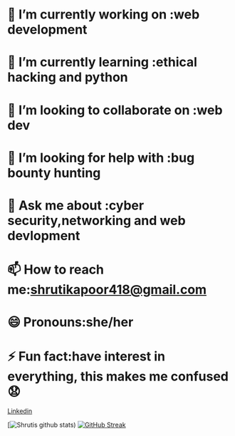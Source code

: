 # 🔭 I’m currently working on :web development
# 🌱 I’m currently learning :ethical hacking and python
# 👯 I’m looking to collaborate on :web dev
# 🤔 I’m looking for help with :bug bounty hunting
# 💬 Ask me about :cyber security,networking and web devlopment
# 📫 How to reach me:shrutikapoor418@gmail.com
# 😄 Pronouns:she/her
# ⚡ Fun fact:have interest in everything, this makes me confused 😧
 [Linkedin](https://www.linkedin.com/in/shruti-kapoor-b9b0b617a/)
 
 
[![Shrutis github stats](https://github-readme-stats.vercel.app/api?username=shrutikapoor418&show_icons=true&theme=transparent))
[![GitHub Streak](https://github-readme-streak-stats.herokuapp.com/?user=shrutikapoor418)](https://git.io/streak-stats)

